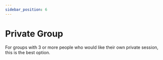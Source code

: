 ```yaml
---
sidebar_position: 6
---
```


# Private Group
For groups with 3 or more people who would like their own private session, this is the best option.